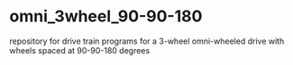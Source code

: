 # omni_3wheel_90-90-180
repository for drive train programs for a 3-wheel omni-wheeled drive with wheels spaced at 90-90-180 degrees
